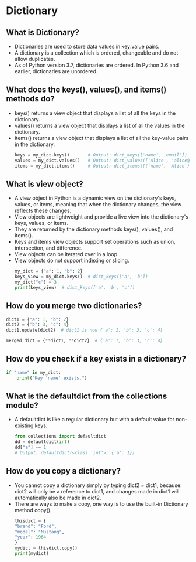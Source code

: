 # Dictionary

## What is Dictionary?
- Dictionaries are used to store data values in key:value pairs.
- A dictionary is a collection which is ordered, changeable and do not allow duplicates.
- As of Python version 3.7, dictionaries are ordered. In Python 3.6 and earlier, dictionaries are unordered.

## What does the keys(), values(), and items() methods do?
- keys() returns a view object that displays a list of all the keys in the dictionary.
- values() returns a view object that displays a list of all the values in the dictionary.
- items() returns a view object that displays a list of all the key-value pairs in the dictionary.
    ```python
    keys = my_dict.keys()       # Output: dict_keys(['name', 'email'])
    values = my_dict.values()   # Output: dict_values(['Alice', 'alice@example.com'])
    items = my_dict.items()     # Output: dict_items([('name', 'Alice'), ('email', 'al
    ```

## What is view object?
- A view object in Python is a dynamic view on the dictionary's keys, values, or items, meaning that when the dictionary changes, the view reflects these changes. 
- View objects are lightweight and provide a live view into the dictionary's keys, values, or items.
- They are returned by the dictionary methods keys(), values(), and items().
- Keys and items view objects support set operations such as union, intersection, and difference.
- View objects can be iterated over in a loop.
- View objects do not support indexing or slicing.
    ```python
    my_dict = {"a": 1, "b": 2}
    keys_view = my_dict.keys()  # dict_keys(['a', 'b'])
    my_dict["c"] = 3
    print(keys_view)  # dict_keys(['a', 'b', 'c'])
    ```

## How do you merge two dictionaries?
```python
dict1 = {"a": 1, "b": 2}
dict2 = {"b": 3, "c": 4}
dict1.update(dict2)  # dict1 is now {'a': 1, 'b': 3, 'c': 4}

merged_dict = {**dict1, **dict2}  # {'a': 1, 'b': 3, 'c': 4}
```

## How do you check if a key exists in a dictionary?
```python
if "name" in my_dict:
    print("Key 'name' exists.")
```

## What is the defaultdict from the collections module?
- A defaultdict is like a regular dictionary but with a default value for non-existing keys.
    ```python
    from collections import defaultdict
    dd = defaultdict(int)
    dd["a"] += 1
    # Output: defaultdict(<class 'int'>, {'a': 1})
    ```

## How do you copy a dictionary?
- You cannot copy a dictionary simply by typing dict2 = dict1, because: dict2 will only be a reference to dict1, and changes made in dict1 will automatically also be made in dict2.
- There are ways to make a copy, one way is to use the built-in Dictionary method copy().
    ```python
    thisdict = {
    "brand": "Ford",
    "model": "Mustang",
    "year": 1964
    }
    mydict = thisdict.copy()
    print(mydict)
    ```
